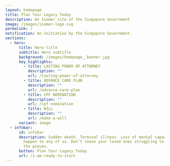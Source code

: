 ```yaml
---
layout: homepage
title: Plan Your Legacy Today
description: An Isomer site of the Singapore Government
image: /images/isomer-logo.svg
permalink: /
notification: An initiative by the Singapore Government.
sections:
  - hero:
      title: Hero title
      subtitle: Hero subtitle
      background: /images/homepage__banner.jpg
      key_highlights:
        - title: LASTING POWER OF ATTORNEY
          description: ""
          url: /lasting-power-of-attorney
        - title: ADVANCE CARE PLAN
          description: ""
          url: /advance-care-plan
        - title: CPF NOMINATION
          description: ""
          url: /cpf-nomination
        - title: WILL
          description: ""
          url: /make-a-will
      variant: image
  - infobar:
      id: infobar
      description: Sudden death. Terminal illness. Loss of mental capacity. These can
        happen to any of us. Don’t leave your loved ones struggling to pick up
        the pieces.
      button: Plan Your Legacy Today.
      url: /i-am-ready-to-start
---
```


